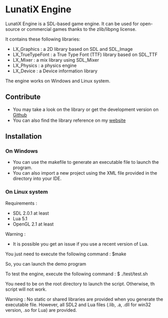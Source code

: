 # LunatiX Engine #

 LunatiX Engine is a SDL-based game engine. It can be used for open-source or commercial games thanks to the zlib/libpng license. 

 It contains these following libraries: 

 - LX_Graphics : a 2D library based on SDL and SDL_Image
 - LX_TrueTypeFont : a True Type Font (TTF) library based on SDL_TTF
 - LX_Mixer : a mix library using SDL_Mixer
 - LX_Physics : a physics engine
 - LX_Device : a Device information library

 The engine works on Windows and Linux system.


 
 ## Contribute ##
 
  - You may take a look on the library or get the development version on [Github](https://github.com/Gumichan01/lunatix-engine)
  - You can also find the library reference on my [website](http://gumichan01.olympe.in/reference/lunatix-engine/)
 
 
 
 ## Installation ##


 ### On Windows ###

  - You can use the makefile to generate an executable file to launch the program.
  - You can also import a new project using the XML file provided in the directory into your IDE.


 ### On Linux system ###

 Requirements :
 
  - SDL 2.0.1 at least
  - Lua 5.1
  - OpenGL 2.1 at least
  
 Warning :
 
  - It is possible you get an issue if you use a recent version of Lua. 


 You just need to execute the following command :
	$make

 So, you can launch the demo program

 To test the engine, execute the following command :
	$ ./test/test.sh

 You need to be on the root directory to launch the script.
 Otherwise, th script will not work.

Warning : No static or shared libraries are provided when you generate the executable file.
However, all SDL2 and Lua files (.lib, .a, .dll for win32 version, .so for Lua) are provided.


